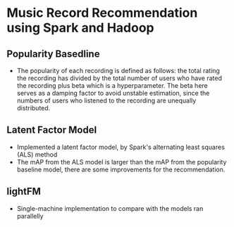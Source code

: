 # Music Record Recommendation using Spark and Hadoop

  

## Popularity Basedline

*   The popularity of each recording is defined as follows: the total rating the recording has divided by the total number of users who have rated the recording plus beta which is a hyperparameter. The beta here serves as a damping factor to avoid unstable estimation, since the numbers of users who listened to the recording are unequally distributed. 

  

## Latent Factor Model

*   Implemented a latent factor model, by Spark's alternating least squares (ALS) method 
*   The mAP from the ALS model is larger than the mAP from the popularity baseline model, there are some improvements for the recommendation. 

  

## lightFM

*   Single-machine implementation to compare with the models ran parallelly
